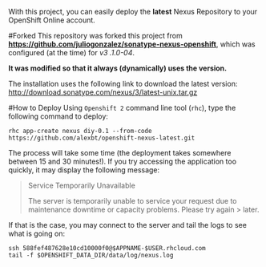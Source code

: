 With this project, you can easily deploy the **latest** Nexus Repository to your OpenShift Online account.

#Forked
This repository was forked this project from **https://github.com/juliogonzalez/sonatype-nexus-openshift**, which was configured (at the time) for *v3
.1.0-04*.

**It was modified so that it always (dynamically) uses the version.**

The installation uses the following link to download the latest version: http://download.sonatype.com/nexus/3/latest-unix.tar.gz

#How to Deploy
Using `Openshift 2` command line tool (`rhc`), type the following command to deploy:

    rhc app-create nexus diy-0.1 --from-code https://github.com/alexbt/openshift-nexus-latest.git

The process will take some time (the deployment takes somewhere between 15 and 30 minutes!). If you try accessing the application too quickly, it may display the following message:

> Service Temporarily Unavailable
> 
> The server is temporarily unable to service your request due to maintenance downtime or capacity problems. Please try again > later.

If that is the case, you may connect to the server and tail 
the logs to see what is going on:

    ssh 588fef487628e10cd10000f0@$APPNAME-$USER.rhcloud.com
    tail -f $OPENSHIFT_DATA_DIR/data/log/nexus.log
  
